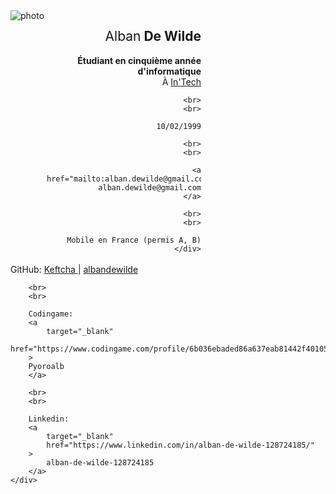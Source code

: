 <div>
    <img alt="photo" src="/portfolio/img/photo.jpg" style="max-width: 49%; vertical-align: top">
    <div style="text-align: right; display: inline-block; width: 49%;">
        <h2>
            <span style="font-weight: normal;">Alban</span> <b>De Wilde</b>
        </h2>
        <b>
            Étudiant en cinquième année d'informatique
        </b>
        <br>
        À <a target="_blank" href="https://www.intechinfo.fr/">In'Tech</a>

        <br>
        <br>

        10/02/1999

        <br>
        <br>

        <a href="mailto:alban.dewilde@gmail.com">
            alban.dewilde@gmail.com
        </a>

        <br>
        <br>

        Mobile en France (permis A, B)
    </div>
</div>

<br>

<div>
    <div>
        GitHub:
        <a
            target="_blank"
            href="https://github.com/Keftcha"
        >
            Keftcha
        </a>
        |
        <a
            target="_blank"
            href="https://github.com/albandewilde"
        >
            albandewilde
        </a>

        <br>
        <br>

        Codingame:
        <a
            target="_blank"
            href="https://www.codingame.com/profile/6b036ebaded86a637eab81442f40105e9818941"
        >
        Pyoroalb
        </a>

        <br>
        <br>

        Linkedin:
        <a
            target="_blank"
            href="https://www.linkedin.com/in/alban-de-wilde-128724185/"
        >
            alban-de-wilde-128724185
        </a>
    </div>
</div>
